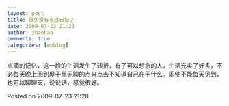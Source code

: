 ```yaml
---
layout: post
title: 很久没有写过日记了
date: 2009-07-23 21:28
author: zhaohao
comments: true
categories: [weblog]
---
```

点滴的记忆，这一段的生活发生了转折，有了可以想念的人，生活充实了好多，不必每天晚上回到屋子里无聊的点来点去不知道自己在干什么。即使不能每天见到，也可以聊聊天，说说话，感觉很好。

Posted on 2009-07-23 21:28
